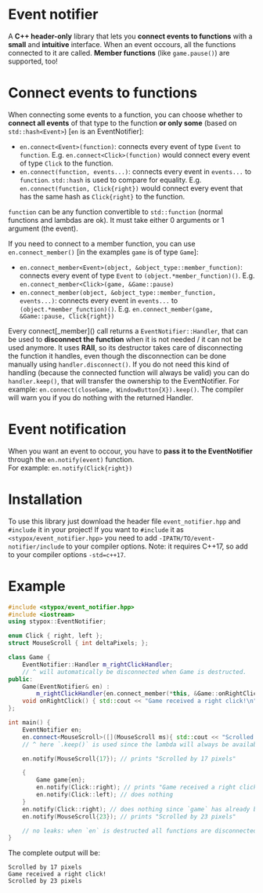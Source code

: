 # Event notifier
A **C++ header-only** library that lets you **connect events to functions** with a **small** and **intuitive** interface. When an event occours, all the functions connected to it are called. **Member functions** (like `game.pause()`) are supported, too!
# Connect events to functions
When connecting some events to a function, you can choose whether to **connect all events** of that type to the function **or only some** (based on `std::hash<Event>`) [``en`` is an EventNotifier]:
- `en.connect<Event>(function)`: connects every event of type `Event` to `function`. E.g. `en.connect<Click>(function)` would connect every event of type `Click` to the function.
- `en.connect(function, events...)`: connects every event in `events...` to `function`. `std::hash` is used to compare for equality. E.g. `en.connect(function, Click{right})` would connect every event that has the same hash as `Click{right}` to the function.

`function` can be any function convertible to `std::function` (normal functions and lambdas are ok). It must take either 0 arguments or 1 argument (the event).

If you need to connect to a member function, you can use `en.connect_member()` [in the examples `game` is of type `Game`]:
- `en.connect_member<Event>(object, &object_type::member_function)`: connects every event of type `Event` to `(object.*member_function)()`. E.g. `en.connect_member<Click>(game, &Game::pause)`
- `en.connect_member(object, &object_type::member_function, events...)`: connects every event in `events...` to `(object.*member_function)()`. E.g. `en.connect_member(game, &Game::pause, Click{right})`

Every connect\[_member\]() call returns a `EventNotifier::Handler`, that can be used to **disconnect the function** when it is not needed / it can not be used anymore. It uses **RAII**, so its destructor takes care of disconnecting the function it handles, even though the disconnection can be done manually using ``handler.disconnect()``. If you do not need this kind of handling (because the connected function will always be valid) you can do `handler.keep()`, that will transfer the ownership to the EventNotifier. For example: `en.connect(closeGame, WindowButton{X}).keep()`. The compiler will warn you if you do nothing with the returned Handler.

# Event notification
When you want an event to occour, you have to **pass it to the EventNotifier** through the `en.notify(event)` function.    
For example: `en.notify(Click{right})`

# Installation
To use this library just download the header file `event_notifier.hpp` and `#include` it in your project! If you want to `#include` it as `<stypox/event_notifier.hpp>` you need to add `-IPATH/TO/event-notifier/include` to your compiler options. Note: it requires C++17, so add to your compiler options `-std=c++17`.

# Example
```cpp
#include <stypox/event_notifier.hpp>
#include <iostream>
using stypox::EventNotifier;

enum Click { right, left };
struct MouseScroll { int deltaPixels; };

class Game {
	EventNotifier::Handler m_rightClickHandler;
	// ^ will automatically be disconnected when Game is destructed.
public:
	Game(EventNotifier& en) :
		m_rightClickHandler{en.connect_member(*this, &Game::onRightClick, Click::right)}	{}
	void onRightClick() { std::cout << "Game received a right click!\n"; }
};

int main() {
	EventNotifier en;
	en.connect<MouseScroll>([](MouseScroll ms){ std::cout << "Scrolled by " << ms.deltaPixels << " pixels\n"; }).keep();
	// ^ here `.keep()` is used since the lambda will always be available: it does not depend on any object that may be destructed before `en` is.

	en.notify(MouseScroll{17}); // prints "Scrolled by 17 pixels"

	{
		Game game{en};
		en.notify(Click::right); // prints "Game received a right click!"
		en.notify(Click::left); // does nothing
	}
	en.notify(Click::right); // does nothing since `game` has already been destructed
	en.notify(MouseScroll{23}); // prints "Scrolled by 23 pixels"

	// no leaks: when `en` is destructed all functions are disconnected.
}
```
The complete output will be:
```
Scrolled by 17 pixels
Game received a right click!
Scrolled by 23 pixels
```